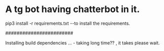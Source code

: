# A tg bot having chatterbot in it.

pip3 install -r requirements.txt --to install the requirements.

########################


Installing build dependencies ... - taking long time?? , it takes please wait.
